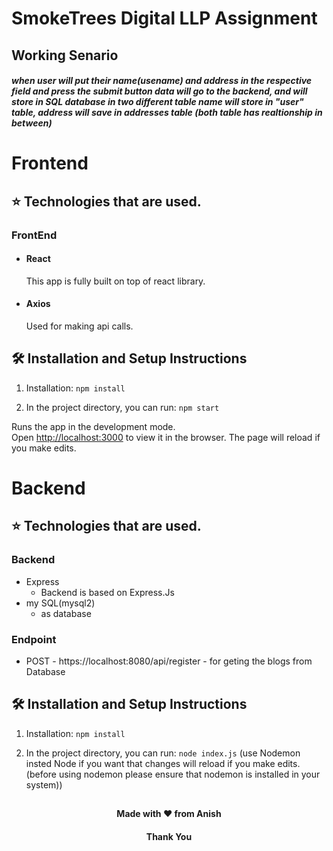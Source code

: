 # SmokeTrees Digital LLP Assignment

## Working Senario
   <h5> when user will put their name(usename) and address in the respective field and press the submit button data will go to the backend, and will store in SQL database in two different table name will store in "user" table, address will save in addresses table (both table has realtionship in between)  </h5>



# Frontend

## ⭐ Technologies that are used.

### FrontEnd
- #### React  
    This app is fully built on top of react library.
- #### Axios 
    Used for making api calls.

    


## 🛠 Installation and Setup Instructions

1. Installation: `npm install`

2. In the project directory, you can run: `npm start`

Runs the app in the development mode.\
Open [http://localhost:3000](http://localhost:3000) to view it in the browser.
The page will reload if you make edits.



# Backend

## ⭐ Technologies that are used.
### Backend
-  Express
      - Backend is based on Express.Js
-  my SQL(mysql2)
      - as database


### Endpoint
- POST - https://localhost:8080/api/register
       - for geting the blogs from Database


## 🛠 Installation and Setup Instructions

1. Installation: `npm install`

2. In the project directory, you can run: `node index.js`
(use Nodemon insted Node if you want that changes will reload if you make edits.
(before using nodemon please ensure that nodemon is installed in your system))


##
<h4 align="center">Made with ❤️ from Anish</h4>
<h4 align="center">Thank You</h4>


